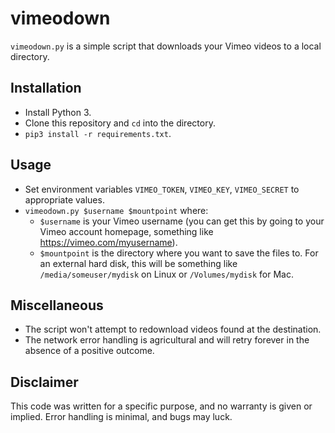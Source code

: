 # vimeodown

`vimeodown.py` is a simple script that downloads your Vimeo
videos to a local directory.

## Installation

* Install Python 3.
* Clone this repository and `cd` into the directory.
* `pip3 install -r requirements.txt`.

## Usage

* Set environment variables `VIMEO_TOKEN`, `VIMEO_KEY`, `VIMEO_SECRET`
to appropriate values.
* `vimeodown.py $username $mountpoint` where:
    * `$username` is your Vimeo username (you can get this by going to
    your Vimeo account homepage, something like
    https://vimeo.com/myusername).
    * `$mountpoint` is the directory where you want to save the files
    to. For an external hard disk, this will be something like
    `/media/someuser/mydisk` on Linux or `/Volumes/mydisk` for Mac.

## Miscellaneous

* The script won't attempt to redownload videos found at the
destination.
* The network error handling is agricultural and will retry forever in
the absence of a positive outcome.

## Disclaimer

This code was written for a specific purpose, and no warranty is given
or implied. Error handling is minimal, and bugs may luck.
